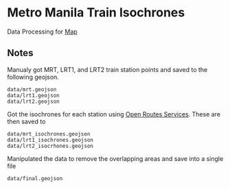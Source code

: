 # Metro Manila Train Isochrones
Data Processing for [Map](https://felt.com/map/Where-can-you-reach-if-you-walk-for-15-mins-from-a-train-station-6T5pTwLVQNyVLL49CFfvXlB?lat=14.60485&lon=121.005233&zoom=12.27)


## Notes
Manualy got MRT, LRT1, and LRT2 train station points and saved to the following geojson.
```
data/mrt.geojson
data/lrt1.geojson
data/lrt2.geojson
```

Got the isochrones for each station using [Open Routes Services](https://openrouteservice.org/). These are then saved to
```
data/mrt_isochrones.geojson
data/lrt1_isochrones.geojson
data/lrt2_isocrhones.geojson
```

Manipulated the data to remove the overlapping areas and save into a single file
```
data/final.geojson
```